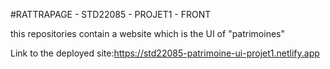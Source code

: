 #RATTRAPAGE - STD22085 - PROJET1 - FRONT

this repositories contain a website which is the UI of "patrimoines"


Link to the deployed site:https://std22085-patrimoine-ui-projet1.netlify.app

